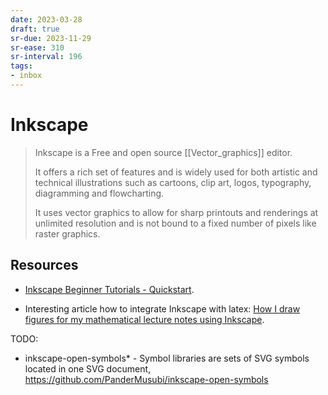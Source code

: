 ```yaml
---
date: 2023-03-28
draft: true
sr-due: 2023-11-29
sr-ease: 310
sr-interval: 196
tags:
- inbox
---
```


# Inkscape

> Inkscape is a Free and open source [[Vector_graphics]] editor.
>
> It offers a rich set of features and is widely used for both artistic and
> technical illustrations such as cartoons, clip art, logos, typography,
> diagramming and flowcharting.
>
> It uses vector graphics to allow for sharp printouts and renderings at
> unlimited resolution and is not bound to a fixed number of pixels like raster
> graphics.

## Resources

- [Inkscape Beginner Tutorials - Quickstart](https://inkscape.org/gallery/=tutorial/inkscape-beginner-tutorials/).

- Interesting article how to integrate Inkscape with latex:
  [How I draw figures for my mathematical lecture notes using Inkscape](https://castel.dev/post/lecture-notes-2/).

TODO:

- inkscape-open-symbols\* - Symbol libraries are sets of SVG symbols located in
  one SVG document, <https://github.com/PanderMusubi/inkscape-open-symbols>